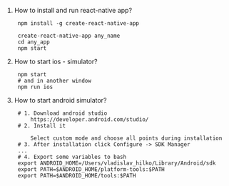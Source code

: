 1. How to install and run react-native app?
    
        npm install -g create-react-native-app
        
        create-react-native-app any_name
        cd any_app
        npm start

        
2. How to start ios - simulator?
        
        npm start
        # and in another window
        npm run ios

3. How to start android simulator?
        
        # 1. Download android studio
            https://developer.android.com/studio/
        # 2. Install it 
            
            Select custom mode and choose all points during installation 
        # 3. After installation click Configure -> SDK Manager
        ...
        # 4. Export some variables to bash
        export ANDROID_HOME=/Users/vladislav_hilko/Library/Android/sdk
        export PATH=$ANDROID_HOME/platform-tools:$PATH
        export PATH=$ANDROID_HOME/tools:$PATH
